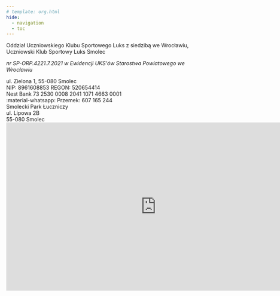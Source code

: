```yaml
---
# template: org.html
hide:
  - navigation
  - toc
---
```


Oddział Uczniowskiego Klubu Sportowego Luks z siedzibą we Wrocławiu, <br> Uczniowski Klub Sportowy Luks Smolec

*nr SP-ORP.4221.7.2021 w Ewidencji UKS'ów Starostwa Powiatowego we Wrocławiu*


<div>ul. Zielona 1, 55-080 Smolec</div>
<div>NIP: 8961608853 REGON: 520654414</div>
<div>Nest Bank 73 2530 0008 2041 1071 4663 0001</div>
:material-whatsapp: Przemek: 607 165 244

<div>Smolecki Park Łuczniczy</div>
<div>ul. Lipowa 2B</div>
<div>55-080 Smolec</div>

<center>
<iframe src="https://www.google.com/maps/embed?pb=!1m18!1m12!1m3!1d2985.573977145107!2d16.88348878552787!3d51.07649489890036!2m3!1f0!2f0!3f0!3m2!1i1024!2i768!4f13.1!3m3!1m2!1s0x470fc1003c8c3d37%3A0xd18599e12ab32d9e!2sSmolecki%20Park%20%C5%81uczniczy%20(w%20budowie)!5e0!3m2!1spl!2spl!4v1719954405368!5m2!1spl!2spl" width="800" height="450" style="border:0;" allowfullscreen="" loading="lazy" referrerpolicy="no-referrer-when-downgrade"></iframe>
</center>
